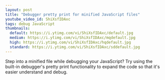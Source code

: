 ```yaml
---
layout: post
title: "Debugger pretty print for minified JavaScript files"
youtube_video_id: ShiXsfIDAxc
tags: debug JavaScript
thumbnails:
  default: https://i.ytimg.com/vi/ShiXsfIDAxc/default.jpg
  medium: https://i.ytimg.com/vi/ShiXsfIDAxc/mqdefault.jpg
  high: https://i.ytimg.com/vi/ShiXsfIDAxc/hqdefault.jpg
  standard: https://i.ytimg.com/vi/ShiXsfIDAxc/sddefault.jpg
---
```


Step into a minified file while debugging your JavaScript? Try using the built-in debugger's pretty print functionality to expand the code so that it's easier understand and debug.
